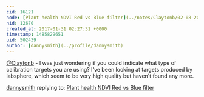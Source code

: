 ```yaml
---
cid: 16121
node: [Plant health NDVI Red vs Blue filter](../notes/Claytonb/02-08-2016/plant-health-ndvi-red-vs-blue-filter)
nid: 12670
created_at: 2017-01-31 02:27:31 +0000
timestamp: 1485829651
uid: 502439
author: [dannysmith](../profile/dannysmith)
---
```


[@Claytonb](/profile/Claytonb) - I was just wondering if you could indicate what type of calibration targets you are using? I've been looking at targets produced by labsphere, which seem to be very high quality but haven't found any more. 

[dannysmith](../profile/dannysmith) replying to: [Plant health NDVI Red vs Blue filter](../notes/Claytonb/02-08-2016/plant-health-ndvi-red-vs-blue-filter)

